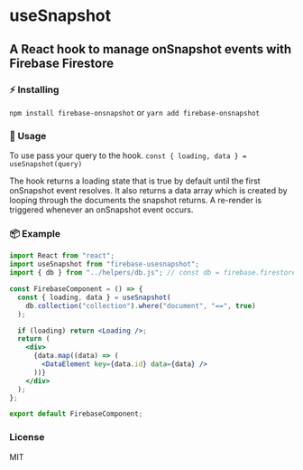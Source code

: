 # useSnapshot

## A React hook to manage onSnapshot events with Firebase Firestore

### ⚡ Installing

`npm install firebase-onsnapshot` or `yarn add firebase-onsnapshot`

### 🔧 Usage

To use pass your query to the hook.
`const { loading, data } = useSnapshot(query)`

The hook returns a loading state that is true by default until the first onSnapshot event resolves.
It also returns a data array which is created by looping through the documents the snapshot returns.
A re-render is triggered whenever an onSnapshot event occurs.

### 📦 Example

```jsx
import React from "react";
import useSnapshot from "firebase-usesnapshot";
import { db } from "../helpers/db.js"; // const db = firebase.firestore();

const FirebaseComponent = () => {
  const { loading, data } = useSnapshot(
    db.collection("collection").where("document", "==", true)
  );

  if (loading) return <Loading />;
  return (
    <div>
      {data.map((data) => (
        <DataElement key={data.id} data={data} />
      ))}
    </div>
  );
};

export default FirebaseComponent;
```

### License

MIT
